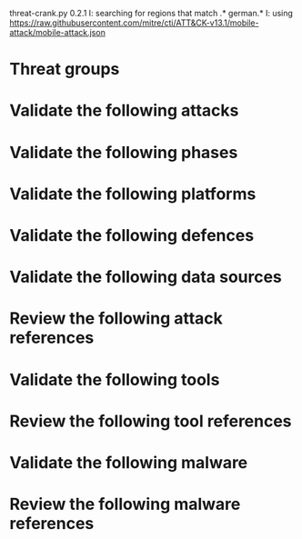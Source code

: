 threat-crank.py 0.2.1
I: searching for regions that match .* german.*
I: using https://raw.githubusercontent.com/mitre/cti/ATT&CK-v13.1/mobile-attack/mobile-attack.json
# Threat groups


# Validate the following attacks


# Validate the following phases


# Validate the following platforms


# Validate the following defences


# Validate the following data sources


# Review the following attack references


# Validate the following tools


# Review the following tool references


# Validate the following malware


# Review the following malware references


